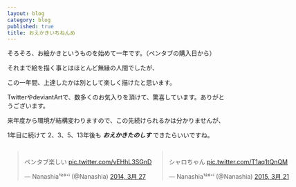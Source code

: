 ```yaml
---
layout: blog
category: blog
published: true
title: おえかきいちねんめ
---
```


そろそろ、お絵かきというものを始めて一年です。（ペンタブの購入日から）

それまで絵を描く事とはほとんど無縁の人間でしたが、

この一年間、上達したかは別として楽しく描けたと思います。

TwitterやdeviantArtで、数多くのお気入りを頂けて、驚喜しています。ありがとうございます。



来年度から環境が結構変わりますので、この先続けられるかは分かりませんが、

1年目に続けて 2、3、5、13年後も **_おえかきたのしす_** できたらいいですね。

<div style="width: 1024px;">
<style>.twitter-tweet { float:left; }</style>
<blockquote class="twitter-tweet" lang="ja"><p>ペンタブ楽しい <a href="http://t.co/vEHhL3SGnD">pic.twitter.com/vEHhL3SGnD</a></p>&mdash; Nanashia¹²⁸⁺ⁱ (@Nanashia) <a href="https://twitter.com/Nanashia/status/449085086923628544">2014, 3月 27</a></blockquote>
<script async src="//platform.twitter.com/widgets.js" charset="utf-8"></script>
<blockquote class="twitter-tweet" lang="ja"><p>シャロちゃん <a href="http://t.co/T1aq1tQnQM">pic.twitter.com/T1aq1tQnQM</a></p>&mdash; Nanashia¹²⁸⁺ⁱ (@Nanashia) <a href="https://twitter.com/Nanashia/status/579197440475025408">2015, 3月 21</a></blockquote>
<script async src="//platform.twitter.com/widgets.js" charset="utf-8"></script>
</div>